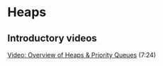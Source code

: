 # Heaps

## Introductory videos

[Video: Overview of Heaps & Priority Queues](https://youtu.be/cRzgDdtvgCI) (7:24)

